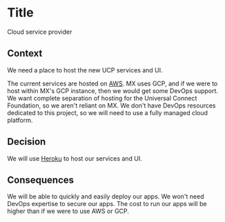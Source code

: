 # Title

Cloud service provider

## Context

We need a place to host the new UCP services and UI.

The current services are hosted on [AWS](https://aws.amazon.com/). MX uses GCP, and if we were to host within MX's GCP instance, then we would get some DevOps support. We want complete separation of hosting for the Universal Connect Foundation, so we aren't reliant on MX. We don't have DevOps resources dedicated to this project, so we will need to use a fully managed cloud platform.

## Decision

We will use [Heroku](https://www.heroku.com/) to host our services and UI.

## Consequences

We will be able to quickly and easily deploy our apps. We won't need DevOps expertise to secure our apps. The cost to run our apps will be higher than if we were to use AWS or GCP.
